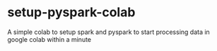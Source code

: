 # setup-pyspark-colab
A simple colab to setup spark and pyspark to start processing data in google colab within a minute
